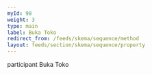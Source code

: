 ```yaml
---
myId: 98
weight: 3
type: main
label: Buka Toko
redirect_from: /feeds/skema/sequence/method
layout: feeds/section/skema/sequence/property
---
```

participant Buka Toko
